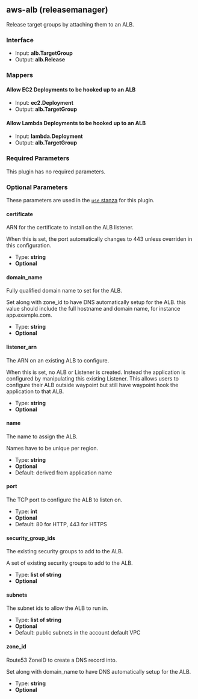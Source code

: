 ## aws-alb (releasemanager)

Release target groups by attaching them to an ALB.

### Interface

- Input: **alb.TargetGroup**
- Output: **alb.Release**

### Mappers

#### Allow EC2 Deployments to be hooked up to an ALB

- Input: **ec2.Deployment**
- Output: **alb.TargetGroup**

#### Allow Lambda Deployments to be hooked up to an ALB

- Input: **lambda.Deployment**
- Output: **alb.TargetGroup**

### Required Parameters

This plugin has no required parameters.

### Optional Parameters

These parameters are used in the [`use` stanza](/docs/waypoint-hcl/use) for this plugin.

#### certificate

ARN for the certificate to install on the ALB listener.

When this is set, the port automatically changes to 443 unless overriden in this configuration.

- Type: **string**
- **Optional**

#### domain_name

Fully qualified domain name to set for the ALB.

Set along with zone_id to have DNS automatically setup for the ALB. this value should include the full hostname and domain name, for instance app.example.com.

- Type: **string**
- **Optional**

#### listener_arn

The ARN on an existing ALB to configure.

When this is set, no ALB or Listener is created. Instead the application is configured by manipulating this existing Listener. This allows users to configure their ALB outside waypoint but still have waypoint hook the application to that ALB.

- Type: **string**
- **Optional**

#### name

The name to assign the ALB.

Names have to be unique per region.

- Type: **string**
- **Optional**
- Default: derived from application name

#### port

The TCP port to configure the ALB to listen on.

- Type: **int**
- **Optional**
- Default: 80 for HTTP, 443 for HTTPS

#### security_group_ids

The existing security groups to add to the ALB.

A set of existing security groups to add to the ALB.

- Type: **list of string**
- **Optional**

#### subnets

The subnet ids to allow the ALB to run in.

- Type: **list of string**
- **Optional**
- Default: public subnets in the account default VPC

#### zone_id

Route53 ZoneID to create a DNS record into.

Set along with domain_name to have DNS automatically setup for the ALB.

- Type: **string**
- **Optional**
